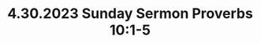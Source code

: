 ---
uri: '/videos/820287840'
title: '4.30.2023 Sunday Sermon Proverbs 10:1-5'
description: 'Wealth that Profits\nProverbs 10:1-5 \nRoad Signs'
thumbnailUrl: 'https://i.vimeocdn.com/video/1663785256-39a9ba86edb9ed55c6c2ba61e27be2e1f596c4ea4b83747f719c096af076c820-d_1280x720?r=pad'
url: 'https://vimeo.com/820287840'
embedUrl: 'https://player.vimeo.com/video/820287840'
playlistId: '10085736'
playlistName: 'Messages 2023'
category: 'Messages'
duration: '2165'
width: '1280'
height: '720'
channelId: '/users/116618052'
channelName: 'Stony Brook Church'
channelBio: 'Stony Brook Church, Making Disciples'
channelUrl: 'https://vimeo.com/stonybrook'
position: 2
videoId: '820287840'
createdAt: '2023-04-23T16:46:13+00:00'
modifiedAt: '2023-05-10T02:27:14+00:00'
publishedAt: '2023-04-23T16:46:13+00:00'
---